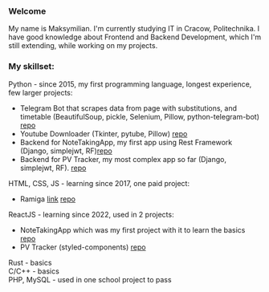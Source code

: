 ### Welcome

My name is Maksymilian.
I'm currently studying IT in Cracow, Politechnika.
I have good knowledge about Frontend and Backend Development, which I'm still extending, while working on my projects.

### My skillset: 
Python - since 2015, my first programming language, longest experience, few larger projects: 
  - Telegram Bot that scrapes data from page with substitutions, and timetable (BeautifulSoup, pickle, Selenium, Pillow, python-telegram-bot) <a href="https://github.com/PIayer69/edupage.org-telegram-bot-scrapper" target="_blank">repo</a>
  - Youtube Downloader (Tkinter, pytube, Pillow) <a href="https://github.com/PIayer69/Youtube-Downloader" target="_blank">repo</a>
  - Backend for NoteTakingApp, my first app using Rest Framework (Django, simplejwt, RF)<a href="https://github.com/PIayer69/notes-django" target="_blank">repo</a>
  - Backend for PV Tracker, my most complex app so far (Django, simplejwt, RF). <a href="https://github.com/PIayer69/PV-Tracker-Backend" targer="_blank">repo</a>  

HTML, CSS, JS - learning since 2017, one paid project:
  - Ramiga <a href="http://ramigainwestycje.pl" target="_top">link</a> <a href="https://github.com/PIayer69/ramiga-inwestycje" target="_blank">repo</a>

ReactJS - learning since 2022, used in 2 projects:
  - NoteTakingApp which was my first project with it to learn the basics <a href="https://github.com/PIayer69/notes-react" target="_blank">repo</a>
  - PV Tracker (styled-components) <a href="https://github.com/PIayer69/FVTracker-Frontend" target="_blank">repo</a>

Rust - basics    
C/C++ - basics  
PHP, MySQL - used in one school project to pass
